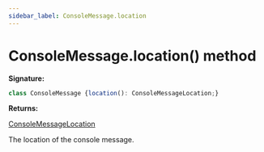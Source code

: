 ```yaml
---
sidebar_label: ConsoleMessage.location
---
```

# ConsoleMessage.location() method

**Signature:**

```typescript
class ConsoleMessage {location(): ConsoleMessageLocation;}
```
**Returns:**

[ConsoleMessageLocation](./puppeteer.consolemessagelocation.md)

The location of the console message.

